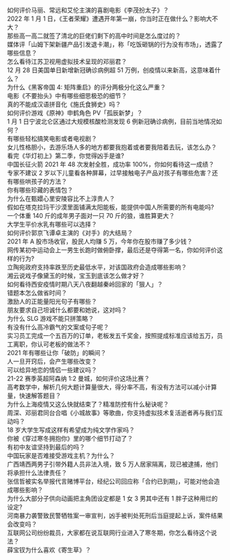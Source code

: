 如何评价马丽、常远和艾伦主演的喜剧电影《李茂扮太子》？  
2022 年 1 月 1 日，《王者荣耀》遭遇开年第一崩，你当时正在做什么？影响大不大？  
那些高一高二就签了清北的巨佬们剩下的高中时间是怎么度过的？  
媒体评「山姆下架新疆产品引发退卡潮」，称「吃饭砸锅的行为没有市场」，透露了哪些信息？  
怎么看待江苏卫视用虚拟技术呈现的邓丽君？  
12 月 28 日美国单日新增新冠确诊病例超 51 万例，创疫情以来新高，这意味着什么？  
为什么《黑客帝国 4: 矩阵重启》的评分两极分化这么严重？  
电影《不要抬头》中有哪些细思极恐的细节？  
真的不能成汉语拼音化《施氏食狮史》吗？  
如何评价游戏《原神》申鹤角色 PV「孤辰新梦」？  
1 月 1 日宁波北仑区通过大规模核酸检测发现 6 例新冠确诊病例，目前当地情况如何？  
有哪些轻松搞笑电影或者电视剧？  
女儿性格胆小，去游乐场人多的地方都要我抱着或者要我陪着去玩，该怎么办？  
看完《华灯初上》第二季，你觉得凶手是谁?  
中国长征火箭 2021 年 48 次发射全胜，成功率 100%，你如何看待这一成绩？  
专家不建议 2 岁以下儿童看各种屏幕，过早接触电子产品对孩子有哪些危害？还有哪些哄孩子的方法？  
你有哪些珍藏的表情包？  
为什么在甄嬛心里安陵容比不上淳贵人？  
假如在塔克拉玛干沙漠里面铺满太阳能板，能提供中国人所需要的所有电能吗?  
一个体重 140 斤的成年男子面对一只 70 斤的狼，谁胜算更大？  
大学生平价水乳有哪些可以选择？  
如何评价郭京飞谭卓主演的《对手》的大结局？  
2021 年 A 股市场收官，股民人均赚 5 万，今年你在股市赚了多少钱？  
网传某初中运动会上一男生长跑时做俯卧撑，最后还是夺得第一名，你如何评价这样的行为?  
立陶宛政府支持率跌至历史最低水平，对该国政府会造成哪些影响？  
湘云说戏子像黛玉的时候，宝玉到底该怎么做才好？  
如何看待西安疫情时期八天八夜翻越秦岭回家的「狠人」？  
错题本怎么做省时间？  
激励人的正能量阳光句子有哪些？  
朋友要求自己坦诚什么都要和她说，这对吗？  
为什么 SLG 游戏不能只拼策略？  
有没有什么高冷霸气的文案或句子呢？  
实习员工完成一个五百万的订单，老板发五千奖金，按照提成标准应该给五万，员工离职，你认可老板的做法不？  
2021 年有哪些让你「破防」的瞬间？  
人一旦开窍后，会产生哪些改变？  
可以给异地恋的情侣一些建议吗？  
21-22 赛季英超阿森纳 1:2 曼城，如何评价这场比赛？  
高考数学中，解析几何大题计算量很大，得分率不高，有没有方法可以减小计算量，快速解答题目？  
为什么上海疫情又这么快就结束了？精准防控有什么秘诀呢？  
周深、邓丽君同台合唱《小城故事》等歌曲，你支持虚拟技术复活逝者再与我们互动吗？  
18 岁大学生写成这样有希望成为纯文学作家吗？  
你被《穿过寒冬拥抱你》里的哪个细节打动了？  
有初中友谊坚持到最后的吗？  
中国玩家是否难接受游戏主机？为什么？  
广西靖西两男子引带外籍人员非法入境，致 5 万人居家隔离，现已被逮捕，他们将承担什么法律责任？  
张信哲被实名举报代言赌博平台，经纪公司回应称「合约已到期」，可能对他会造成哪些影响？  
为什么大部分子供向动画把主角团设定都是 1 女 3 男其中还有 1 胖子这种用烂的设定?  
河南暴力袭警致民警牺牲案一审宣判，凶手被判处死刑后当庭提起上诉，案件结果会改变吗？  
互联网公司纷纷裁员，大家都在说互联网行业进入了寒冬期，你怎么看待这个说法？  
薛宝钗为什么喜欢《寄生草》？  
